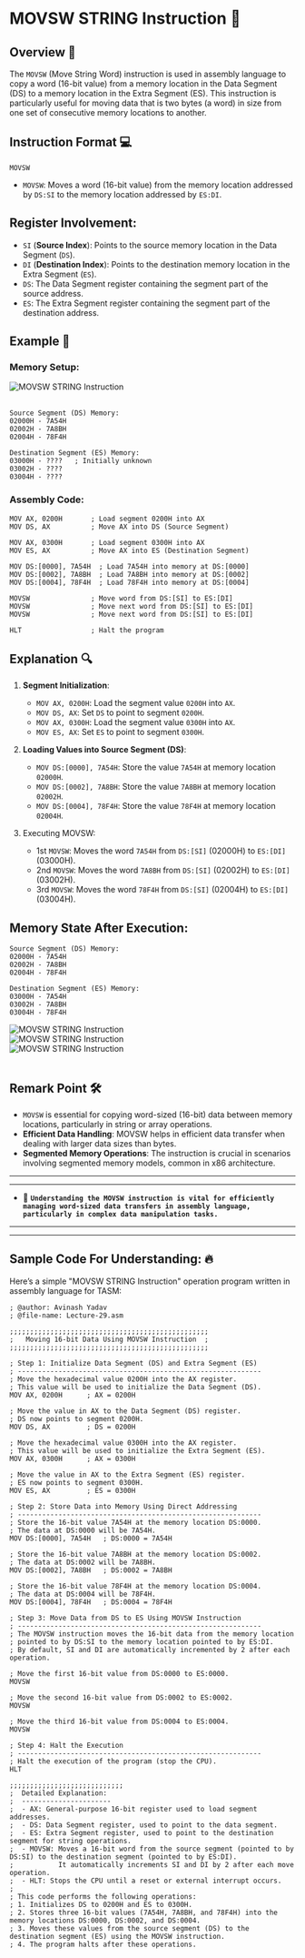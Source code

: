 # MOVSW STRING Instruction 📜

## Overview 📝

The `MOVSW` (Move String Word) instruction is used in assembly language to copy a word (16-bit value) from a memory location in the Data Segment (DS) to a memory location in the Extra Segment (ES). This instruction is particularly useful for moving data that is two bytes (a word) in size from one set of consecutive memory locations to another.

## Instruction Format 💻

```assembly
MOVSW
```

- `MOVSW`: Moves a word (16-bit value) from the memory location addressed by `DS:SI` to the memory location addressed by `ES:DI`.

## Register Involvement:

- `SI` (**Source Index**): Points to the source memory location in the Data Segment (`DS`).
- `DI` (**Destination Index**): Points to the destination memory location in the Extra Segment (`ES`).
- `DS`: The Data Segment register containing the segment part of the source address.
- `ES`: The Extra Segment register containing the segment part of the destination address.

## Example 🧩

### Memory Setup:

![MOVSW STRING Instruction](<./Assests/1MOVSW STRING Instruction.png>) <br><br>

```plaintext
Source Segment (DS) Memory:
02000H - 7A54H
02002H - 7A8BH
02004H - 78F4H

Destination Segment (ES) Memory:
03000H - ????   ; Initially unknown
03002H - ????
03004H - ????
```

### Assembly Code:

```assembly
MOV AX, 0200H       ; Load segment 0200H into AX
MOV DS, AX          ; Move AX into DS (Source Segment)

MOV AX, 0300H       ; Load segment 0300H into AX
MOV ES, AX          ; Move AX into ES (Destination Segment)

MOV DS:[0000], 7A54H  ; Load 7A54H into memory at DS:[0000]
MOV DS:[0002], 7A8BH  ; Load 7A8BH into memory at DS:[0002]
MOV DS:[0004], 78F4H  ; Load 78F4H into memory at DS:[0004]

MOVSW               ; Move word from DS:[SI] to ES:[DI]
MOVSW               ; Move next word from DS:[SI] to ES:[DI]
MOVSW               ; Move next word from DS:[SI] to ES:[DI]

HLT                 ; Halt the program
```

## Explanation 🔍

1. **Segment Initialization**:

   - `MOV AX, 0200H`: Load the segment value `0200H` into `AX`.
   - `MOV DS, AX`: Set `DS` to point to segment `0200H`.
   - `MOV AX, 0300H`: Load the segment value `0300H` into `AX`.
   - `MOV ES, AX`: Set `ES` to point to segment `0300H`.

2. **Loading Values into Source Segment (DS)**:

   - `MOV DS:[0000], 7A54H`: Store the value `7A54H` at memory location `02000H`.
   - `MOV DS:[0002], 7A8BH`: Store the value `7A8BH` at memory location `02002H`.
   - `MOV DS:[0004], 78F4H`: Store the value `78F4H` at memory location `02004H`.

3. Executing MOVSW:
   - 1st `MOVSW`: Moves the word `7A54H` from `DS:[SI]` (02000H) to `ES:[DI]` (03000H).
   - 2nd `MOVSW`: Moves the word `7A8BH` from `DS:[SI]` (02002H) to `ES:[DI]` (03002H).
   - 3rd `MOVSW`: Moves the word `78F4H` from `DS:[SI]` (02004H) to `ES:[DI]` (03004H).

## Memory State After Execution:

```plaintext
Source Segment (DS) Memory:
02000H - 7A54H
02002H - 7A8BH
02004H - 78F4H

Destination Segment (ES) Memory:
03000H - 7A54H
03002H - 7A8BH
03004H - 78F4H
```

![MOVSW STRING Instruction](<./Assests/2MOVSW STRING Instruction.png>) <br>
![MOVSW STRING Instruction](<./Assests/3MOVSW STRING Instruction.png>) <br>
![MOVSW STRING Instruction](<./Assests/4MOVSW STRING Instruction.png>) <br><br>

## Remark Point 🛠️

- `MOVSW` is essential for copying word-sized (16-bit) data between memory locations, particularly in string or array operations.
- **Efficient Data Handling**: MOVSW helps in efficient data transfer when dealing with larger data sizes than bytes.
- **Segmented Memory Operations**: The instruction is crucial in scenarios involving segmented memory models, common in x86 architecture.

---

---

- 🚀 **`Understanding the MOVSW instruction is vital for efficiently managing word-sized data transfers in assembly language, particularly in complex data manipulation tasks.`**

---

---

## Sample Code For Understanding: 🔥

Here’s a simple "MOVSW STRING Instruction" operation program written in assembly language for TASM:

```assembly
; @author: Avinash Yadav
; @file-name: Lecture-29.asm

;;;;;;;;;;;;;;;;;;;;;;;;;;;;;;;;;;;;;;;;;;;;;;;;;
;   Moving 16-bit Data Using MOVSW Instruction  ;
;;;;;;;;;;;;;;;;;;;;;;;;;;;;;;;;;;;;;;;;;;;;;;;;;

; Step 1: Initialize Data Segment (DS) and Extra Segment (ES)
; ------------------------------------------------------------
; Move the hexadecimal value 0200H into the AX register.
; This value will be used to initialize the Data Segment (DS).
MOV AX, 0200H      ; AX = 0200H

; Move the value in AX to the Data Segment (DS) register.
; DS now points to segment 0200H.
MOV DS, AX         ; DS = 0200H

; Move the hexadecimal value 0300H into the AX register.
; This value will be used to initialize the Extra Segment (ES).
MOV AX, 0300H      ; AX = 0300H

; Move the value in AX to the Extra Segment (ES) register.
; ES now points to segment 0300H.
MOV ES, AX         ; ES = 0300H

; Step 2: Store Data into Memory Using Direct Addressing
; ------------------------------------------------------------
; Store the 16-bit value 7A54H at the memory location DS:0000.
; The data at DS:0000 will be 7A54H.
MOV DS:[0000], 7A54H   ; DS:0000 = 7A54H

; Store the 16-bit value 7A8BH at the memory location DS:0002.
; The data at DS:0002 will be 7A8BH.
MOV DS:[0002], 7A8BH   ; DS:0002 = 7A8BH

; Store the 16-bit value 78F4H at the memory location DS:0004.
; The data at DS:0004 will be 78F4H.
MOV DS:[0004], 78F4H   ; DS:0004 = 78F4H

; Step 3: Move Data from DS to ES Using MOVSW Instruction
; ------------------------------------------------------------
; The MOVSW instruction moves the 16-bit data from the memory location
; pointed to by DS:SI to the memory location pointed to by ES:DI.
; By default, SI and DI are automatically incremented by 2 after each operation.

; Move the first 16-bit value from DS:0000 to ES:0000.
MOVSW

; Move the second 16-bit value from DS:0002 to ES:0002.
MOVSW

; Move the third 16-bit value from DS:0004 to ES:0004.
MOVSW

; Step 4: Halt the Execution
; ------------------------------------------------------------
; Halt the execution of the program (stop the CPU).
HLT

;;;;;;;;;;;;;;;;;;;;;;;;;;;;
;  Detailed Explanation:
;  ----------------------
;  - AX: General-purpose 16-bit register used to load segment addresses.
;  - DS: Data Segment register, used to point to the data segment.
;  - ES: Extra Segment register, used to point to the destination segment for string operations.
;  - MOVSW: Moves a 16-bit word from the source segment (pointed to by DS:SI) to the destination segment (pointed to by ES:DI).
;           It automatically increments SI and DI by 2 after each move operation.
;  - HLT: Stops the CPU until a reset or external interrupt occurs.
;
; This code performs the following operations:
; 1. Initializes DS to 0200H and ES to 0300H.
; 2. Stores three 16-bit values (7A54H, 7A8BH, and 78F4H) into the memory locations DS:0000, DS:0002, and DS:0004.
; 3. Moves these values from the source segment (DS) to the destination segment (ES) using the MOVSW instruction.
; 4. The program halts after these operations.
```
